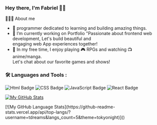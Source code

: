 ### Hey there, I'm Fabriel 👋🏾

👨🏿‍💻 About me


<!--
<p>I'm a passionate 🎓 learner and a dedicated programmer who's always eager to take on new challenges and explore new technologies. I love using my skills to solve real-life problems and create amazing things that make a positive impact on people's lives. Currently, I'm focused on Web Development 🕸️ and honing my Data Structures and Algorithms 🤓 skills to become a better engineer.

Some of the technologies I enjoy working with include React JS, JavaScript, and HTML/CSS. I believe in building clean, maintainable, and scalable code that delivers exceptional user experiences. Whether it's creating a responsive web design, optimizing website performance, or implementing new features, I always strive for excellence and push myself to learn and improve every day.</p>
-->

- 🌱 programmer dedicated to learning and building amazing things.
- 🔭 I’m currently working on Portfolio "Passionate about frontend web development, Let's build beautiful and<br/>
engaging web App experiences together!
- 💖 In my free time, I enjoy playing 🎮 RPGs and watching 📺 anime/manga.<br/> Let's chat about our favorite games and shows!



### :hammer_and_wrench: Languages and Tools :

<div id="badges" align="left">
<img src="https://img.shields.io/badge/HTML5-E34F26?style=for-the-badge&logo=html5&logoColor=white" alt="Html Badge"/>
<img src="https://img.shields.io/badge/CSS3-1572B6?style=for-the-badge&logo=css3&logoColor=white" alt="CSS Badge"/>
<img src="https://img.shields.io/badge/JavaScript-323330?style=for-the-badge&logo=javascript&logoColor=F7DF1E" alt="JavaScript Badge"/>
<img src="https://img.shields.io/badge/React-20232A?style=for-the-badge&logo=react&logoColor=61DAFB" alt="React Badge"/>
</div>



[![My GitHub Stats](https://github-readme-stats.vercel.app/api/?username=tdreams&count_private=true&theme=tokyonight&showicons=true)]()
<div></div>
[![My GitHub Language Stats](https://github-readme-stats.vercel.app/api/top-langs/?username=tdreams&langs_count=5&theme=tokyonight)]()
